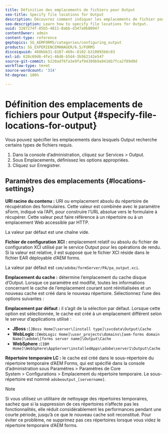 ```yaml
---
title: Définition des emplacements de fichiers pour Output
seo-title: Specify file locations for Output
description: Découvrez comment indiquer les emplacements de fichier pour Output.
seo-description: Learn how to specify file locations for Output.
uuid: 3287274f-85b5-4811-8abb-d347a9b80947
contentOwner: admin
content-type: reference
geptopics: SG_AEMFORMS/categories/configuring_output
products: SG_EXPERIENCEMANAGER/6.5/FORMS
discoiquuid: 460bbb31-8187-469c-8102-b310093b6c03
exl-id: 620c69d6-4fe1-46d6-b5d4-3b562142e547
source-git-commit: b220adf6fa3e9faf94389b9a9416b7fca2f89d9d
workflow-type: tm+mt
source-wordcount: '314'
ht-degree: 100%

---
```


# Définition des emplacements de fichiers pour Output {#specify-file-locations-for-output}

Vous pouvez spécifier les emplacements dans lesquels Output recherche certains types de fichiers requis.

1. Dans la console d’administration, cliquez sur Services > Output.
1. Sous Emplacements, définissez les options appropriées.
1. Cliquez sur Enregistrer.

## Paramètres des emplacements {#locations-settings}

**URI racine du contenu :** URI ou emplacement absolu du répertoire de récupération des formulaires. Cette valeur est combinée avec le paramètre sForm, indiqué via l’API, pour construire l’URL absolue vers le formulaire à récupérer. Cette valeur peut faire référence à un répertoire ou à un emplacement Web accessible par HTTP.

La valeur par défaut est une chaîne vide.

**Fichier de configuration XCI :** emplacement relatif ou absolu du fichier de configuration XCI utilisé par le service Output pour les opérations de rendu. Si la valeur est relative, il est supposé que le fichier XCI réside dans le fichier EAR déployable d’AEM forms.

La valeur par défaut est `com/adobe/formServer/PA/pa_output.xci`.

**Emplacement du cache :** détermine l’emplacement du cache disque d’Output. Lorsque ce paramètre est modifié, toutes les informations concernant le cache de l’emplacement courant sont réinitialisées et un nouveau cache est créé dans le nouveau répertoire. Sélectionnez l’une des options suivantes :

**Emplacement par défaut :** il s’agit de la sélection par défaut. Lorsque cette option est sélectionnée, le cache est créé à un emplacement différent selon le serveur d’applications utilisé :

* **JBoss :**`[JBoss Home]\server\[install type]\svcdata\Output\Cache` 
* **WebLogic :**`[WebLogic Home]\user_projects\domains\[aem-forms domain Name]\adobe\[forms server name]\Output\Cache`
* **WebSphere :**`[IBM Home]\WebSphere\AppServer\installedApps\adobe\server1\Output\Cache`

**Répertoire temporaire LC :** le cache est créé dans le sous-répertoire du répertoire temporaire d’AEM Forms, qui est spécifié dans la console d’administration sous Paramètres > Paramètres de Core System > Configurations > Emplacement du répertoire temporaire. Le sous-répertoire est nommé `adobeoutput_[servername]`.

>[!NOTE]
>
>Si vous utilisez un utilitaire de nettoyage des répertoires temporaires, sachez que si la suppression de ces répertoires n’affecte pas les fonctionnalités, elle réduit considérablement les performances pendant une courte période, jusqu’à ce que le nouveau cache soit reconstitué. Pour éviter ce problème, ne supprimez pas ces répertoires lorsque vous videz le répertoire temporaire d’AEM forms.
